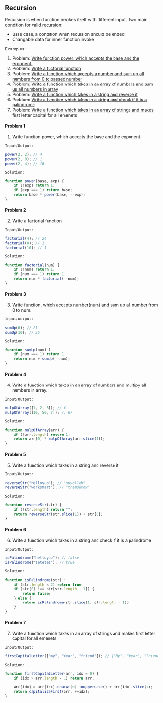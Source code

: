 ## Recursion

Recursion is when function invokes itself with different input.
Two main condition for valid recursion:
* Base case, a condition when recursion should be ended
* Changable data for inner function invoke

Examples:

1. Problem: [Write function power, which accepts the base and the exponent.](#problem-1)
2. Problem: [Write a fuctorial function](#problem-2)
3. Problem: [Write a function which accepts a number and sum up all numbers from 0 to passed number](#problem-3)
4. Problem: [Write a function which takes in an array of numbers and sum up all numbers in array](#problem-4)
5. Problem: [Write a function which takes in a string and reverse it](#problem-5)
6. Problem: [Write a function which takes in a string and check if it is a palindrome](#problem-6)
7. Problem: [Write a function which takes in an array of strings and makes first letter capital for all emenets](#problem-7)

#### Problem 1
1. Write function power, which accepts the base and the exponent.

```javascript
Input/Output:

power(2, 2); // 4
power(2, 0); // 1
power(2, 4); // 16
```

```javascript
Solution:

function power(base, exp) {
    if (!exp) return 1;
    if (exp === 1) return base;
    return base * power(base, --exp);
}
```


#### Problem 2
2. Write a factorial function

```javascript
Input/Output:

factorial(4); // 24
factorial(0); // 1
factorial(10); // 1
```

```javascript
Solution:

function factorial(num) {
    if (!num) return 1;
    if (num === 1) return 1;
    return num * factorial(--num);
}
```

#### Problem 3
3. Write function, which accepts number(num) and sum up all number from 0 to num.

```javascript
Input/Output:

sumUp(6); // 21
sumUp(10); // 55
```

```javascript
Solution:

function sumUp(num) {
    if (num === 1) return 1;
    return num + sumUp(--num);
}
```

#### Problem 4
4. Write a function which takes in an array of numbers and multipy all numbers in array.

```javascript
Input/Output:

mulpOfArray([1, 2, 3]); // 6
mulpOfArray([10, 50, 7]); // 67
```

```javascript
Solution:

function mulpOfArray(arr) {
    if (!arr.length) return 1;
    return arr[0] * mulpOfArray(arr.slice(1));
}
```

#### Problem 5
5. Write a function which takes in a string and reverse it

```javascript
Input/Output:

reverseStr("helloyuo"); // "ouyolleh"
reverseStr("worksmart"); // "tramskrow"
```

```javascript
Solution:

function reverseStr(str) {
    if (!str.length) return "";
    return reverseStr(str.slice(1)) + str[0];
}
```

#### Problem 6
6. Write a function which takes in a string and check if it is a palindrome

```javascript
Input/Output:

isPalindrome("helloyuo"); // false
isPalindrome("tetetet"); // true
```

```javascript
Solution:

function isPalindrome(str) {
    if (str.length < 2) return true;
    if (str[0] !== str[str.length - 1]) {
        return false;
    } else {
        return isPalindrome(str.slice(1, str.length - 1));
    }
}
```

#### Problem 7
7. Write a function which takes in an array of strings and makes first letter capital for all emenets

```javascript
Input/Output:

firstCapitalLetter(["my", "dear", "friend"]); // ["My", "Dear", "Friend"]
```

```javascript
Solution:

function firstCapitalLetter(arr, idx = 0) {
    if (idx > arr.length - 1) return arr;
  
    arr[idx] = arr[idx].charAt(0).toUpperCase() + arr[idx].slice(1);
    return capitalizeFirst(arr, ++idx);
}
```
